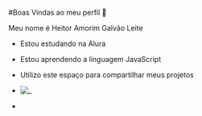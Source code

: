 #Boas Vindas ao meu perfil 🖤

Meu nome é Heitor Amorim Galvão Leite

- Estou estudando na Alura
- Estou aprendendo a linguagem JavaScript
- Utilizo este espaço para compartilhar meus projetos

- ![_](https://media1.tenor.com/m/CgGUXc-LDc4AAAAC/hacker-pc.gif)
- 
